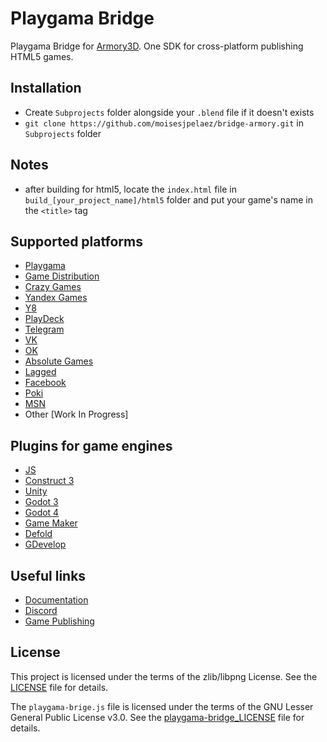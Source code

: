 # Playgama Bridge
Playgama Bridge for [Armory3D](https://armory3d.org/engine/). One SDK for cross-platform publishing HTML5 games.

## Installation
- Create `Subprojects` folder alongside your `.blend` file if it doesn't exists
- `git clone https://github.com/moisesjpelaez/bridge-armory.git` in `Subprojects` folder

## Notes
- after building for html5, locate the `index.html` file in `build_[your_project_name]/html5` folder and put your game's name in the `<title>` tag

## Supported platforms
+ [Playgama](https://playgama.com/)
+ [Game Distribution](https://gamedistribution.com)
+ [Crazy Games](https://crazygames.com)
+ [Yandex Games](https://yandex.com/games)
+ [Y8](https://y8.com)
+ [PlayDeck](https://playdeck.io)
+ [Telegram](https://core.telegram.org/bots/webapps)
+ [VK](https://vk.com)
+ [OK](https://ok.ru)
+ [Absolute Games](https://ag.ru)
+ [Lagged](https://lagged.com)
+ [Facebook](https://www.facebook.com/games/instantgames)
+ [Poki](https://poki.com/)
+ [MSN](https://www.msn.com/en-us/play)
+ Other [Work In Progress]

## Plugins for game engines
+ [JS](https://github.com/playgama/bridge)
+ [Construct 3](https://github.com/playgama/bridge-construct)
+ [Unity](https://github.com/playgama/bridge-unity)
+ [Godot 3](https://github.com/playgama/bridge-godot)
+ [Godot 4](https://github.com/playgama/bridge-godot-4)
+ [Game Maker](https://github.com/playgama/bridge-gamemaker)
+ [Defold](https://github.com/playgama/bridge-defold)
+ [GDevelop](https://github.com/playgama/bridge-gdevelop)

## Useful links
+ [Documentation](https://wiki.playgama.com/)
+ [Discord](https://discord.gg/pzqd2upxr8)
+ [Game Publishing](https://developer.playgama.com/)

## License
This project is licensed under the terms of the zlib/libpng License. See the [LICENSE](LICENSE.md) file for details.

The `playgama-brige.js` file is licensed under the terms of the GNU Lesser General Public License v3.0. See the [playgama-bridge_LICENSE](Data/playgama-bridge_LICENSE) file for details.
